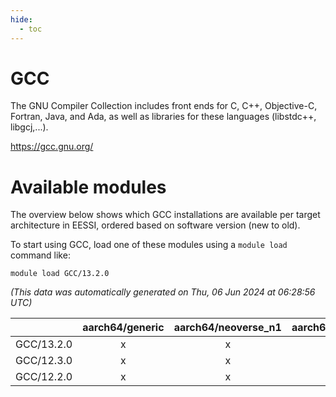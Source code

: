 ```yaml
---
hide:
  - toc
---
```


GCC
===


The GNU Compiler Collection includes front ends for C, C++, Objective-C, Fortran, Java, and Ada, as well as libraries for these languages (libstdc++, libgcj,...).

https://gcc.gnu.org/
# Available modules


The overview below shows which GCC installations are available per target architecture in EESSI, ordered based on software version (new to old).

To start using GCC, load one of these modules using a `module load` command like:

```shell
module load GCC/13.2.0
```

*(This data was automatically generated on Thu, 06 Jun 2024 at 06:28:56 UTC)*  

| |aarch64/generic|aarch64/neoverse_n1|aarch64/neoverse_v1|x86_64/generic|x86_64/amd/zen2|x86_64/amd/zen3|x86_64/intel/haswell|x86_64/intel/skylake_avx512|
| :---: | :---: | :---: | :---: | :---: | :---: | :---: | :---: | :---: |
|GCC/13.2.0|x|x|x|x|x|x|x|x|
|GCC/12.3.0|x|x|x|x|x|x|x|x|
|GCC/12.2.0|x|x|x|x|x|x|x|x|
